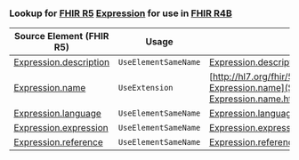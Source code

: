 ### Lookup for [FHIR R5](https://hl7.org/fhir/R5/) [Expression](https://hl7.org/fhir/R5/Expression.html) for use in [FHIR R4B](https://hl7.org/fhir/R4B/)

| Source Element (FHIR R5) | Usage | Target |
| -------------- | ----- | ------ |
| [Expression.description](https://hl7.org/fhir/R5/Expression.html#resource) | `UseElementSameName` | [Expression.description](https://hl7.org/fhir/R4B/Expression.html#resource) |
| [Expression.name](https://hl7.org/fhir/R5/Expression.html#resource) | `UseExtension` | [http://hl7.org/fhir/5.0/StructureDefinition/extension-Expression.name](StructureDefinition-ext-R5-Expression.name.html) |
| [Expression.language](https://hl7.org/fhir/R5/Expression.html#resource) | `UseElementSameName` | [Expression.language](https://hl7.org/fhir/R4B/Expression.html#resource) |
| [Expression.expression](https://hl7.org/fhir/R5/Expression.html#resource) | `UseElementSameName` | [Expression.expression](https://hl7.org/fhir/R4B/Expression.html#resource) |
| [Expression.reference](https://hl7.org/fhir/R5/Expression.html#resource) | `UseElementSameName` | [Expression.reference](https://hl7.org/fhir/R4B/Expression.html#resource) |
